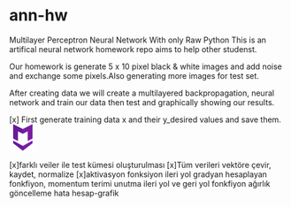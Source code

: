 # ann-hw

Multilayer Perceptron Neural Network With only Raw Python
This is an artifical neural network homework repo aims to help other studenst.

Our homework is generate 5 x 10 pixel black & white images and add noise and exchange some pixels.Also generating more images for test set.

After creating data we will create a multilayered backpropagation, neural network and train our data then test and graphically showing our results.

[x] First generate training data x and their y_desired values and save them.
![training data](https://github.com/adam-p/markdown-here/raw/master/src/common/images/icon48.png)

[x]farklı veiler ile test kümesi oluşturulması
[x]Tüm verileri vektöre çevir, kaydet, normalize
[x]aktivasyon fonksiyon
ileri yol
gradyan hesaplayan fonkfiyon, momentum terimi unutma
ileri yol ve geri yol fonkfiyon
ağırlık göncelleme
hata hesap-grafik
